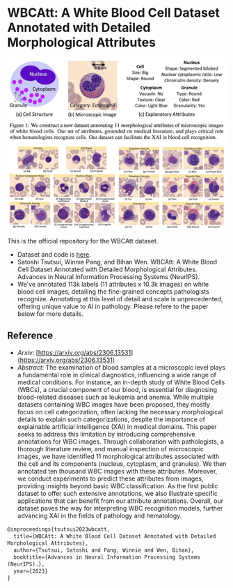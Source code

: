 # WBCAtt: A White Blood Cell Dataset Annotated with Detailed Morphological Attributes
![Overview](overview.jpg)  

This is the official repository for the WBCAtt dataset.
- Dataset and code is [here](./submission/). 
-  Satoshi Tsutsui, Winnie Pang, and Bihan Wen. WBCAtt: A White Blood Cell Dataset Annotated with Detailed Morphological Attributes.  Advances in Neural Information Processing Systems (NeurIPS).
- We've annotated 113k labels (11 attributes x 10.3k images) on white blood cell images, detailing the fine-grained concepts pathologists recognize. Annotating at this level of detail and scale is unprecedented, offering unique value to AI in pathology. Please refere to the paper below for more details. 

## Reference
- *Arxiv*: [https://arxiv.org/abs/2306.13531](https://arxiv.org/abs/2306.13531)
- *Abstract*: The examination of blood samples at a microscopic level plays a fundamental role in clinical diagnostics, influencing a wide range of medical conditions. For instance, an in-depth study of White Blood Cells (WBCs), a crucial component of our blood, is essential for diagnosing blood-related diseases such as leukemia and anemia. While multiple datasets containing WBC images have been proposed, they mostly focus on cell categorization, often lacking the necessary morphological details to explain such categorizations, despite the importance of explainable artificial intelligence (XAI) in medical domains. This paper seeks to address this limitation by introducing comprehensive annotations for WBC images. Through collaboration with pathologists, a thorough literature review, and manual inspection of microscopic images, we have identified 11 morphological attributes associated with the cell and its components (nucleus, cytoplasm, and granules). We then annotated ten thousand WBC images with these attributes. Moreover, we conduct experiments to predict these attributes from images, providing insights beyond basic WBC classification. As the first public dataset to offer such extensive annotations, we also illustrate specific applications that can benefit from our attribute annotations. Overall, our dataset paves the way for interpreting WBC recognition models, further advancing XAI in the fields of pathology and hematology.
```
@inproceedings{tsutsui2023wbcatt,
  title={WBCAtt: A White Blood Cell Dataset Annotated with Detailed Morphological Attributes},
  author={Tsutsui, Satoshi and Pang, Winnie and Wen, Bihan},
  booktitle={Advances in Neural Information Processing Systems (NeurIPS).},
  year={2023}
}
```
